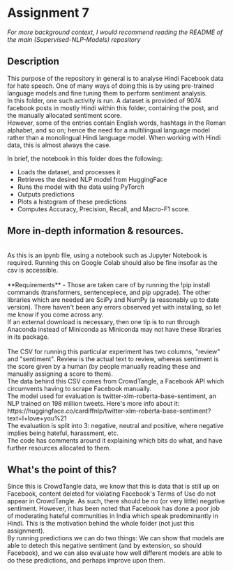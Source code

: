 # Assignment 7

_For more background context, I would recommend reading the README of the main (Supervised-NLP-Models) repository_

## Description

This purpose of the repository in general is to analyse Hindi Facebook data for hate speech. One of many ways of doing this is by using pre-trained language models and fine tuning them to perform sentiment analysis.<br>
In this folder, one such activity is run. A dataset is provided of 9074 facebook posts in mostly Hindi within this folder, containing the post, and the manually allocated sentiment score. <br>
However, some of the entries contain English words, hashtags in the Roman alphabet, and so on; hence the need for a multilingual language model rather than a monolingual Hindi language model. When working with Hindi data, this is almost always the case.<Br>

In brief, the notebook in this folder does the following:<br>
* Loads the dataset, and processes it
* Retrieves the desired NLP model from HuggingFace
* Runs the model with the data using PyTorch
* Outputs predictions
* Plots a histogram of these predictions
* Computes Accuracy, Precision, Recall, and Macro-F1 score.

## More in-depth information & resources.
<Br>
As this is an ipynb file, using a notebook such as Jupyter Notebook is required. Running this on Google Colab should also be fine insofar as the csv is accessible.<Br>
<br>
**Requirements** - Those are taken care of by running the !pip install commands (transformers, sentencepiece, and pip upgrade). The other libraries which are needed are SciPy and NumPy (a reasonably up to date version). There haven't been any errors observed yet with installing, so let me know if you come across any.<br>
If an external download is necessary, then one tip is to run through Anaconda instead of Miniconda as Miniconda may not have these libraries in its package.<br>
<br>
The CSV for running this particular experiment has two columns, "review" and "sentiment". Review is the actual text to review, whereas sentiment is the score given by a human (by people manually reading these and manually assigning a score to them).<br>
The data behind this CSV comes from CrowdTangle, a Facebook API which circumvents having to scrape Facebook manually.<br>
The model used for evaluation is twitter-xlm-roberta-base-sentiment, an NLP trained on 198 million tweets. Here's more info about it: https://huggingface.co/cardiffnlp/twitter-xlm-roberta-base-sentiment?text=I+love+you%21<br>
The evaluation is split into 3: negative, neutral and positive, where negative implies being hateful, harassment, etc.<br>
The code has comments around it explaining which bits do what, and have further resources allocated to them.<br>

## What's the point of this?
Since this is CrowdTangle data, we know that this is data that is still up on Facebook, content deleted for violating Facebook's Terms of Use do not appear in CrowdTangle. As such, there should be no (or very little) negative sentiment. However, it has been noted that Facebook has done a poor job of moderating hateful communities in India which speak predominantly in Hindi. This is the motivation behind the whole folder (not just this assignment).<br>
By running predictions we can do two things: We can show that models are able to detech this negative sentiment (and by extension, so should Facebook), and we can also evaluate how well different models are able to do these predictions, and perhaps improve upon them.
